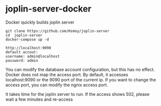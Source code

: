 # joplin-server-docker
Docker quickly builds joplin server

```
git clone https://github.com/Hsmoy/joplin-server
cd  joplin-server
docker-compose up -d 

http://localhost:9090
default accout:
username: admin@localhost
password: admin
```

You can modify the database account configuration, but this has no effect. Docker does not map the access port. By default, it accesses localhost:9090 or the 9090 port of the current ip. If you want to change the access port, you can modify the ngnix access port.


It takes time for the joplin server to run. If the access shows 502, please wait a few minutes and re-access

